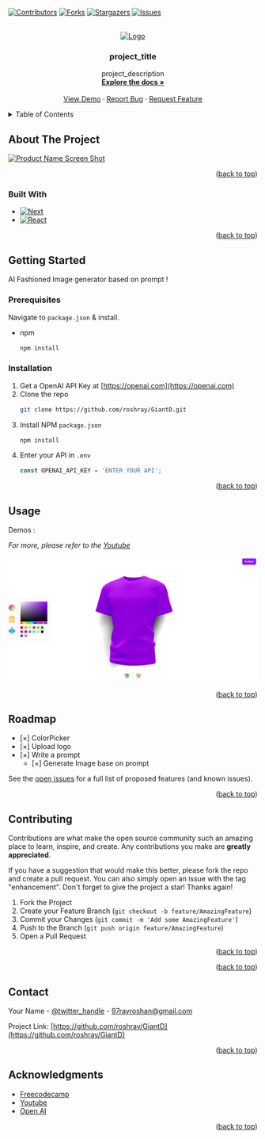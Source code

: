 <!-- Improved compatibility of back to top link: See: https://github.com/othneildrew/Best-README-Template/pull/73 -->
<a name="readme-top"></a>
<!--
*** Thanks for checking out the Best-README-Template. If you have a suggestion
*** that would make this better, please fork the repo and create a pull request
*** or simply open an issue with the tag "enhancement".
*** Don't forget to give the project a star!
*** Thanks again! Now go create something AMAZING! :D
-->



<!-- PROJECT SHIELDS -->
<!--
*** I'm using markdown "reference style" links for readability.
*** Reference links are enclosed in brackets [ ] instead of parentheses ( ).
*** See the bottom of this document for the declaration of the reference variables
*** for contributors-url, forks-url, etc. This is an optional, concise syntax you may use.
*** https://www.markdownguide.org/basic-syntax/#reference-style-links
-->
[![Contributors][contributors-shield]][contributors-url]
[![Forks][forks-shield]][forks-url]
[![Stargazers][stars-shield]][stars-url]
[![Issues][issues-shield]][issues-url]




<!-- PROJECT LOGO -->
<br />
<div align="center">
  <a href="https://github.com/roshray/GiantD/client/">
    <img src="src/assets/swatch.png" alt="Logo" width="80" height="80">
  </a>

<h3 align="center">project_title</h3>

  <p align="center">
    project_description
    <br />
    <a href="https://github.com/roshray/GiantD"><strong>Explore the docs »</strong></a>
    <br />
    <br />
    <a href="https://github.com/roshray/GiantD">View Demo</a>
    ·
    <a href="https://github.com/roshray/GiantD/issues">Report Bug</a>
    ·
    <a href="https://github.com/roshray/GiantD/issues">Request Feature</a>
  </p>
</div>



<!-- TABLE OF CONTENTS -->
<details>
  <summary>Table of Contents</summary>
  <ol>
    <li>
      <a href="#about-the-project">About The Project</a>
      <ul>
        <li><a href="#built-with">Built With</a></li>
      </ul>
    </li>
    <li>
      <a href="#getting-started">Getting Started</a>
      <ul>
        <li><a href="#prerequisites">Prerequisites</a></li>
        <li><a href="#installation">Installation</a></li>
      </ul>
    </li>
    <li><a href="#usage">Usage</a></li>
    <li><a href="#roadmap">Roadmap</a></li>
    <li><a href="#contributing">Contributing</a></li>
    <li><a href="#license">License</a></li>
    <li><a href="#contact">Contact</a></li>
    <li><a href="#acknowledgments">Acknowledgments</a></li>
  </ol>
</details>



<!-- ABOUT THE PROJECT -->
## About The Project

[![Product Name Screen Shot][product-screenshot]](https://github.com/roshray/GiantD/blob/main/client/images/)


<p align="right">(<a href="#readme-top">back to top</a>)</p>



### Built With

* [![Next][Next.js]][Next-url]
* [![React][React.js]][React-url]


<p align="right">(<a href="#readme-top">back to top</a>)</p>



<!-- GETTING STARTED -->
## Getting Started

AI Fashioned Image generator based on prompt !

### Prerequisites

Navigate to `package.json` & install.
* npm
  ```sh
  npm install 
  ```

### Installation

1. Get a OpenAI API Key at [https://openai.com](https://openai.com)
2. Clone the repo
   ```sh
   git clone https://github.com/roshray/GiantD.git
   ```
3. Install NPM `package.json`
   ```sh
   npm install
   ```
4. Enter your API in `.env`
   ```js
   const OPENAI_API_KEY = 'ENTER YOUR API';
   ```

<p align="right">(<a href="#readme-top">back to top</a>)</p>



<!-- USAGE EXAMPLES -->
## Usage

Demos :

_For more, please refer to the [Youtube](https://www.youtube.com/watch?v=oH-orlPaus4)_


![color](https://github.com/roshray/GiantD/blob/main/client/images/color.png)

<p align="right">(<a href="#readme-top">back to top</a>)</p>



<!-- ROADMAP -->
## Roadmap

- [×] ColorPicker
- [×] Upload logo
- [×] Write a prompt
    - [×] Generate Image base on prompt

See the [open issues](https://github.com/roshray/GiantD/issues) for a full list of proposed features (and known issues).

<p align="right">(<a href="#readme-top">back to top</a>)</p>



<!-- CONTRIBUTING -->
## Contributing

Contributions are what make the open source community such an amazing place to learn, inspire, and create. 
Any contributions you make are **greatly appreciated**.

If you have a suggestion that would make this better, please fork the repo and create a pull request. You can also simply open an issue with the tag "enhancement".
Don't forget to give the project a star! Thanks again!

1. Fork the Project
2. Create your Feature Branch (`git checkout -b feature/AmazingFeature`)
3. Commit your Changes (`git commit -m 'Add some AmazingFeature'`)
4. Push to the Branch (`git push origin feature/AmazingFeature`)
5. Open a Pull Request

<p align="right">(<a href="#readme-top">back to top</a>)</p>


<p align="right">(<a href="#readme-top">back to top</a>)</p>



<!-- CONTACT -->
## Contact

Your Name - [@twitter_handle](https://twitter.com/rosh_ray_) - 97rayroshan@gmail.com

Project Link: [https://github.com/roshray/GiantD](https://github.com/roshray/GiantD)

<p align="right">(<a href="#readme-top">back to top</a>)</p>



<!-- ACKNOWLEDGMENTS -->
## Acknowledgments

* [Freecodecamp](https://freecodecamp.com)
* [Youtube](https://youtube.com)
* [Open AI](https://openai.com)

<p align="right">(<a href="#readme-top">back to top</a>)</p>


<!-- MARKDOWN LINKS & IMAGES -->
<!-- https://www.markdownguide.org/basic-syntax/#reference-style-links -->
[contributors-shield]: https://img.shields.io/github/contributors/roshray/GiantD.svg?style=for-the-badge
[contributors-url]: https://github.com/roshray/GiantD/graphs/contributors
[forks-shield]: https://img.shields.io/github/forks/roshray/GiantD.svg?style=for-the-badge
[forks-url]: https://github.com/roshray/GiantD/network/members
[stars-shield]: https://img.shields.io/github/stars/roshray/GiantD.svg?style=for-the-badge
[stars-url]: https://github.com/roshray/GiantD/stargazers
[issues-shield]: https://img.shields.io/github/issues/roshray/GiantD.svg?style=for-the-badge
[issues-url]: https://github.com/roshray/GiantD/issues
[license-shield]: https://img.shields.io/github/license/roshray/GiantD.svg?style=for-the-badge
[license-url]: https://github.com/roshray/GiantD/blob/master/LICENSE.txt
[linkedin-shield]: https://img.shields.io/badge/-LinkedIn-black.svg?style=for-the-badge&logo=linkedin&colorB=555
[linkedin-url]: https://linkedin.com/in/linkedin_username
[product-screenshot]: images/screenshot.png
[Next.js]: https://img.shields.io/badge/next.js-000000?style=for-the-badge&logo=nextdotjs&logoColor=white
[Next-url]: https://nextjs.org/
[React.js]: https://img.shields.io/badge/React-20232A?style=for-the-badge&logo=react&logoColor=61DAFB
[React-url]: https://reactjs.org/


